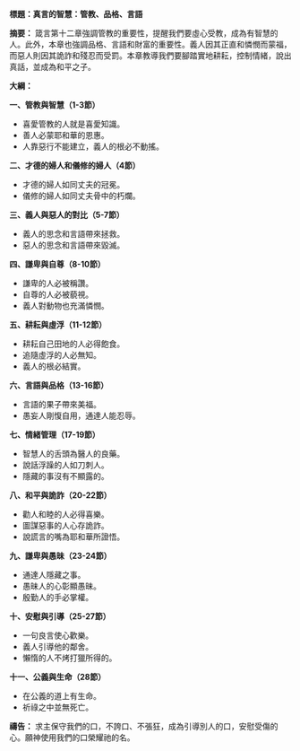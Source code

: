 **標題：真言的智慧：管教、品格、言語**

**摘要：**
箴言第十二章強調管教的重要性，提醒我們要虛心受教，成為有智慧的人。此外，本章也強調品格、言語和財富的重要性。義人因其正直和憐憫而蒙福，而惡人則因其詭詐和殘忍而受罰。本章教導我們要腳踏實地耕耘，控制情緒，說出真話，並成為和平之子。

**大綱：**

**一、管教與智慧（1-3節）**
* 喜愛管教的人就是喜愛知識。
* 善人必蒙耶和華的恩惠。
* 人靠惡行不能建立，義人的根必不動搖。

**二、才德的婦人和儀修的婦人（4節）**
* 才德的婦人如同丈夫的冠冕。
* 儀修的婦人如同丈夫骨中的朽爛。

**三、義人與惡人的對比（5-7節）**
* 義人的思念和言語帶來拯救。
* 惡人的思念和言語帶來毀滅。

**四、謙卑與自尊（8-10節）**
* 謙卑的人必被稱讚。
* 自尊的人必被藐視。
* 義人對動物也充滿憐憫。

**五、耕耘與虛浮（11-12節）**
* 耕耘自己田地的人必得飽食。
* 追隨虛浮的人必無知。
* 義人的根必結實。

**六、言語與品格（13-16節）**
* 言語的果子帶來美福。
* 愚妄人剛愎自用，通達人能忍辱。

**七、情緒管理（17-19節）**
* 智慧人的舌頭為醫人的良藥。
* 說話浮躁的人如刀刺人。
* 隱藏的事沒有不顯露的。

**八、和平與詭詐（20-22節）**
* 勸人和睦的人必得喜樂。
* 圖謀惡事的人心存詭詐。
* 說謊言的嘴為耶和華所證悟。

**九、謙卑與愚昧（23-24節）**
* 通達人隱藏之事。
* 愚昧人的心彰顯愚昧。
* 殷勤人的手必掌權。

**十、安慰與引導（25-27節）**
* 一句良言使心歡樂。
* 義人引導他的鄰舍。
* 懶惰的人不烤打獵所得的。

**十一、公義與生命（28節）**
* 在公義的道上有生命。
* 祈祿之中並無死亡。

**禱告：**
求主保守我們的口，不誇口、不張狂，成為引導別人的口，安慰受傷的心。願神使用我們的口榮耀祂的名。